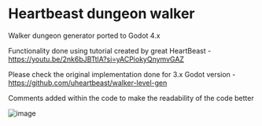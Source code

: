 # Heartbeast dungeon walker
Walker dungeon generator ported to Godot 4.x

Functionality done using tutorial created by great HeartBeast - https://youtu.be/2nk6bJBTtlA?si=yACPiokyQnymvGAZ

Please check the original implementation done for 3.x Godot version - https://github.com/uheartbeast/walker-level-gen

Comments added within the code to make the readability of the code better

![image](https://github.com/halasfil/heartbeast_dungeon_walker/assets/55091527/4ec71a14-378b-4bd6-b6c6-cff9a5e823fd)
